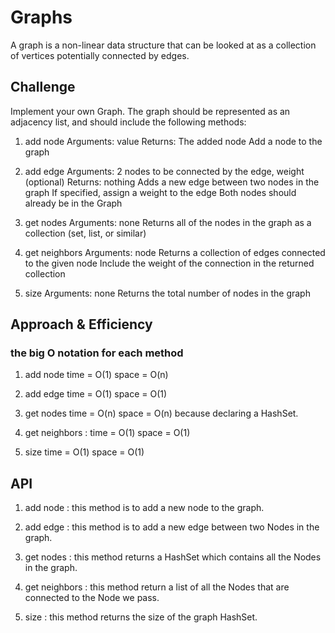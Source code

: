 # Graphs

A graph is a non-linear data structure that can be looked at as a collection of vertices  potentially connected by edges.

## Challenge

Implement your own Graph. The graph should be represented as an adjacency list, and should include the following methods:

1. add node
   Arguments: value
   Returns: The added node
   Add a node to the graph

2. add edge
   Arguments: 2 nodes to be connected by the edge, weight (optional)
   Returns: nothing
   Adds a new edge between two nodes in the graph
   If specified, assign a weight to the edge
   Both nodes should already be in the Graph

3. get nodes
   Arguments: none
   Returns all of the nodes in the graph as a collection (set, list, or similar)

4. get neighbors
   Arguments: node
   Returns a collection of edges connected to the given node
   Include the weight of the connection in the returned collection

5. size
   Arguments: none
   Returns the total number of nodes in the graph


## Approach & Efficiency

### the big O notation for each method

1. add node
   time = O(1)
   space = O(n)

2. add edge
   time = O(1)
   space = O(1)

3. get nodes
   time = O(n)
   space = O(n) because  declaring a HashSet.

4. get neighbors :
   time = O(1)
   space = O(1)

5. size
   time = O(1)
   space = O(1)

## API

1. add node : this method is to add a new node to the graph.

2. add edge : this method is to add a new edge between two Nodes in the graph.

3. get nodes : this method returns a HashSet which contains all the Nodes in the graph.

4. get neighbors : this method return a list of all the Nodes that are connected to the Node we pass.

5. size : this method returns the size of the graph HashSet.
